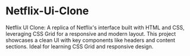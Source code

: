 # Netflix-Ui-Clone
Netflix UI Clone: A replica of Netflix's interface built with HTML and CSS, leveraging CSS Grid for a responsive and modern layout. This project showcases a clean UI with key components like headers and content sections. Ideal for learning CSS Grid and responsive design.
